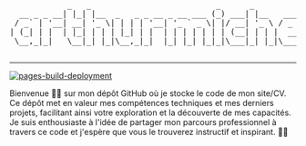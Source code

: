 <p>
    <pre align="center">
            _   _                          _      _          _    __      
  __ _ _ __| |_| |__  _   _ _ __ _ __ ___ (_) ___| |__   ___| |  / _|_ __ 
 / _` | '__| __| '_ \| | | | '__| '_ ` _ \| |/ __| '_ \ / _ \ | | |_| '__|
| (_| | |  | |_| | | | |_| | |  | | | | | | | (__| | | |  __/ |_|  _| |   
 \__,_|_|   \__|_| |_|\__,_|_|  |_| |_| |_|_|\___|_| |_|\___|_(_)_| |_|   
    </pre>
</p>
<hr>

[![pages-build-deployment](https://github.com/arthrmchl/arthurmichel.fr/actions/workflows/pages/pages-build-deployment/badge.svg)](https://github.com/arthrmchl/arthurmichel.fr/actions/workflows/pages/pages-build-deployment)

Bienvenue 👋🏻 sur mon dépôt GitHub où je stocke le code de mon site/CV. Ce dépôt met en valeur mes compétences techniques et mes derniers projets, facilitant ainsi votre exploration et la découverte de mes capacités. Je suis enthousiaste à l'idée de partager mon parcours professionnel à travers ce code et j'espère que vous le trouverez instructif et inspirant. 🙇🏻
